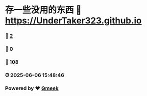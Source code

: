 # 存一些没用的东西 :link: https://UnderTaker323.github.io 
### :page_facing_up: [2](https://UnderTaker323.github.io/tag.html) 
### :speech_balloon: 0 
### :hibiscus: 108 
### :alarm_clock: 2025-06-06 15:48:46 
### Powered by :heart: [Gmeek](https://github.com/Meekdai/Gmeek)
